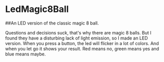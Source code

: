 # LedMagic8Ball
##An LED version of the classic magic 8 ball.

Questions and decisions suck, that's why there are magic 8 balls. 
But I found they have a disturbing lack of light emission, so I made an LED version.
When you press a button, the led will flicker in a lot of colors. And when you let go it shows your result.
Red means no, green means yes and blue means maybe.
